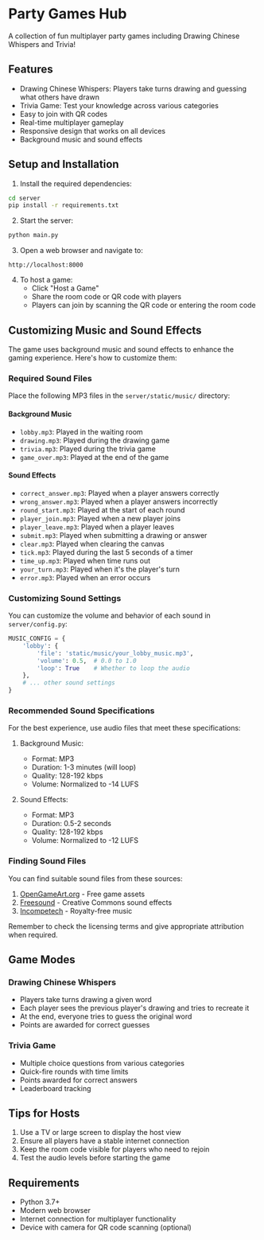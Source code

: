 # Party Games Hub

A collection of fun multiplayer party games including Drawing Chinese Whispers and Trivia!

## Features

- Drawing Chinese Whispers: Players take turns drawing and guessing what others have drawn
- Trivia Game: Test your knowledge across various categories
- Easy to join with QR codes
- Real-time multiplayer gameplay
- Responsive design that works on all devices
- Background music and sound effects

## Setup and Installation

1. Install the required dependencies:
```bash
cd server
pip install -r requirements.txt
```

2. Start the server:
```bash
python main.py
```

3. Open a web browser and navigate to:
```
http://localhost:8000
```

4. To host a game:
   - Click "Host a Game"
   - Share the room code or QR code with players
   - Players can join by scanning the QR code or entering the room code

## Customizing Music and Sound Effects

The game uses background music and sound effects to enhance the gaming experience. Here's how to customize them:

### Required Sound Files

Place the following MP3 files in the `server/static/music/` directory:

#### Background Music
- `lobby.mp3`: Played in the waiting room
- `drawing.mp3`: Played during the drawing game
- `trivia.mp3`: Played during the trivia game
- `game_over.mp3`: Played at the end of the game

#### Sound Effects
- `correct_answer.mp3`: Played when a player answers correctly
- `wrong_answer.mp3`: Played when a player answers incorrectly
- `round_start.mp3`: Played at the start of each round
- `player_join.mp3`: Played when a new player joins
- `player_leave.mp3`: Played when a player leaves
- `submit.mp3`: Played when submitting a drawing or answer
- `clear.mp3`: Played when clearing the canvas
- `tick.mp3`: Played during the last 5 seconds of a timer
- `time_up.mp3`: Played when time runs out
- `your_turn.mp3`: Played when it's the player's turn
- `error.mp3`: Played when an error occurs

### Customizing Sound Settings

You can customize the volume and behavior of each sound in `server/config.py`:

```python
MUSIC_CONFIG = {
    'lobby': {
        'file': 'static/music/your_lobby_music.mp3',
        'volume': 0.5,  # 0.0 to 1.0
        'loop': True    # Whether to loop the audio
    },
    # ... other sound settings
}
```

### Recommended Sound Specifications

For the best experience, use audio files that meet these specifications:

1. Background Music:
   - Format: MP3
   - Duration: 1-3 minutes (will loop)
   - Quality: 128-192 kbps
   - Volume: Normalized to -14 LUFS

2. Sound Effects:
   - Format: MP3
   - Duration: 0.5-2 seconds
   - Quality: 128-192 kbps
   - Volume: Normalized to -12 LUFS

### Finding Sound Files

You can find suitable sound files from these sources:
1. [OpenGameArt.org](https://opengameart.org/) - Free game assets
2. [Freesound](https://freesound.org/) - Creative Commons sound effects
3. [Incompetech](https://incompetech.com/) - Royalty-free music

Remember to check the licensing terms and give appropriate attribution when required.

## Game Modes

### Drawing Chinese Whispers
- Players take turns drawing a given word
- Each player sees the previous player's drawing and tries to recreate it
- At the end, everyone tries to guess the original word
- Points are awarded for correct guesses

### Trivia Game
- Multiple choice questions from various categories
- Quick-fire rounds with time limits
- Points awarded for correct answers
- Leaderboard tracking

## Tips for Hosts

1. Use a TV or large screen to display the host view
2. Ensure all players have a stable internet connection
3. Keep the room code visible for players who need to rejoin
4. Test the audio levels before starting the game

## Requirements

- Python 3.7+
- Modern web browser
- Internet connection for multiplayer functionality
- Device with camera for QR code scanning (optional)